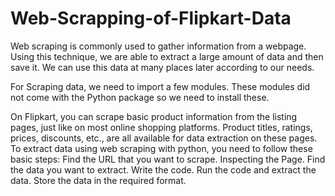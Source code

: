 # Web-Scrapping-of-Flipkart-Data
Web scraping is commonly used to gather information from a webpage. Using this technique, we are able to extract a large amount of data and then save it. We can use this data at many places later according to our needs.  

For Scraping data, we need to import a few modules. These modules did not come with the Python package so we need to install these.

On Flipkart, you can scrape basic product information from the listing pages, just like on most online shopping platforms. Product titles, ratings, prices, discounts, etc., are all available for data extraction on these pages.
To extract data using web scraping with python, you need to follow these basic steps:
Find the URL that you want to scrape.
Inspecting the Page.
Find the data you want to extract.
Write the code.
Run the code and extract the data.
Store the data in the required format.
